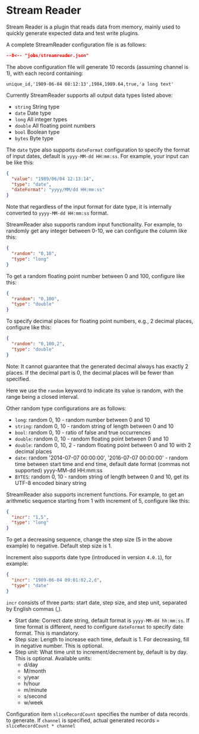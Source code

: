 # Stream Reader

Stream Reader is a plugin that reads data from memory, mainly used to quickly generate expected data and test write plugins.

A complete StreamReader configuration file is as follows:

```json
--8<-- "jobs/streamreader.json"
```

The above configuration file will generate 10 records (assuming channel is 1), with each record containing:

`unique_id,'1989-06-04 08:12:13',1984,1989.64,true,'a long text'`

Currently StreamReader supports all output data types listed above:

- `string` String type
- `date` Date type  
- `long` All integer types
- `double` All floating point numbers
- `bool` Boolean type
- `bytes` Byte type

The `date` type also supports `dateFormat` configuration to specify the format of input dates, default is `yyyy-MM-dd HH:mm:ss`. For example, your input can be like this:

```json
{
  "value": "1989/06/04 12:13:14",
  "type": "date",
  "dateFormat": "yyyy/MM/dd HH:mm:ss"
}
```

Note that regardless of the input format for date type, it is internally converted to `yyyy-MM-dd HH:mm:ss` format.

StreamReader also supports random input functionality. For example, to randomly get any integer between 0-10, we can configure the column like this:

```json
{
  "random": "0,10",
  "type": "long"
}
```

To get a random floating point number between 0 and 100, configure like this:

```json
{
  "random": "0,100",
  "type": "double"
}
```

To specify decimal places for floating point numbers, e.g., 2 decimal places, configure like this:

```json
{
  "random": "0,100,2",
  "type": "double"
}
```

Note: It cannot guarantee that the generated decimal always has exactly 2 places. If the decimal part is 0, the decimal places will be fewer than specified.

Here we use the `random` keyword to indicate its value is random, with the range being a closed interval.

Other random type configurations are as follows:

- `long`: random 0, 10 - random number between 0 and 10
- `string`: random 0, 10 - random string of length between 0 and 10
- `bool`: random 0, 10 - ratio of false and true occurrences
- `double`: random 0, 10 - random floating point between 0 and 10
- `double`: random 0, 10, 2 - random floating point between 0 and 10 with 2 decimal places
- `date`: random '2014-07-07 00:00:00', '2016-07-07 00:00:00' - random time between start time and end time, default date format (commas not supported) yyyy-MM-dd HH:mm:ss
- `BYTES`: random 0, 10 - random string of length between 0 and 10, get its UTF-8 encoded binary string

StreamReader also supports increment functions. For example, to get an arithmetic sequence starting from 1 with increment of 5, configure like this:

```json
{
  "incr": "1,5",
  "type": "long"
}
```

To get a decreasing sequence, change the step size (5 in the above example) to negative. Default step size is 1.

Increment also supports date type (introduced in version `4.0.1`), for example:

```json
{
  "incr": "1989-06-04 09:01:02,2,d",
  "type": "date"
}
```

`incr` consists of three parts: start date, step size, and step unit, separated by English commas (,).

- Start date: Correct date string, default format is `yyyy-MM-dd hh:mm:ss`. If time format is different, need to configure `dateFormat` to specify date format. This is mandatory.
- Step size: Length to increase each time, default is 1. For decreasing, fill in negative number. This is optional.
- Step unit: What time unit to increment/decrement by, default is by day. This is optional. Available units:
  - d/day
  - M/month
  - y/year
  - h/hour
  - m/minute
  - s/second
  - w/week

Configuration item `sliceRecordCount` specifies the number of data records to generate. If `channel` is specified, actual generated records = `sliceRecordCount * channel`